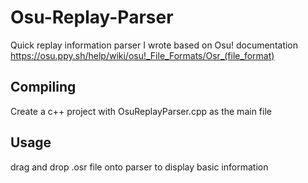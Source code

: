 # Osu-Replay-Parser
Quick replay information parser I wrote based on Osu! documentation
https://osu.ppy.sh/help/wiki/osu!_File_Formats/Osr_(file_format)

## Compiling
Create a c++ project with OsuReplayParser.cpp as the main file 

## Usage
drag and drop .osr file onto parser to display basic information
